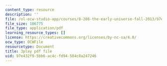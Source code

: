 ```yaml
---
content_type: resource
description: ''
file: /ol-ocw-studio-app/courses/8-286-the-early-universe-fall-2013/97e432f95bb6ac4cfd94584c8a247246_tJ2AJJMcQXs.pdf
file_size: 106775
file_type: application/pdf
learning_resource_types: []
license: https://creativecommons.org/licenses/by-nc-sa/4.0/
ocw_type: OCWFile
resourcetype: Document
title: 3play pdf file
uid: 97e432f9-5bb6-ac4c-fd94-584c8a247246
---
```

